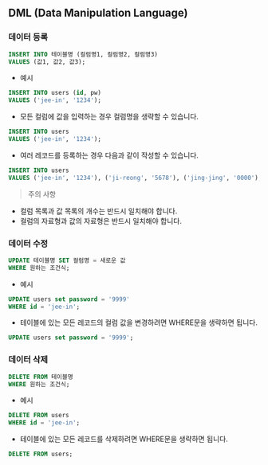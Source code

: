 ## DML (Data Manipulation Language)

### 데이터 등록

```SQL
INSERT INTO 테이블명 (컬럼명1, 컬럼명2, 컬럼명3)
VALUES (값1, 값2, 값3);
```
- 예시
```SQL
INSERT INTO users (id, pw)
VALUES ('jee-in', '1234');
```
- 모든 컬럼에 값을 입력하는 경우 컬럼명을 생략할 수 있습니다.
```SQL
INSERT INTO users
VALUES ('jee-in', '1234');
```

- 여러 레코드를 등록하는 경우 다음과 같이 작성할 수 있습니다.
```SQL
INSERT INTO users
VALUES ('jee-in', '1234'), ('ji-reong', '5678'), ('jing-jing', '0000');
```

> 주의 사항
 - 컬럼 목록과 값 목록의 개수는 반드시 일치해야 합니다.
 - 컬럼의 자료형과 값의 자료형은 반드시 일치해야 합니다.

### 데이터 수정
```SQL
UPDATE 테이블명 SET 컬럼명 = 새로운 값
WHERE 원하는 조건식;
```
- 예시
```SQL
UPDATE users set password = '9999'
WHERE id = 'jee-in';
```
- 테이블에 있는 모든 레코드의 컬럼 값을 변경하려면 WHERE문을 생략하면 됩니다.
```SQL
UPDATE users set password = '9999';
```

### 데이터 삭제
```SQL
DELETE FROM 테이블명
WHERE 원하는 조건식;
```
- 예시
```SQL
DELETE FROM users
WHERE id = 'jee-in';
```
- 테이블에 있는 모든 레코드를 삭제하려면 WHERE문을 생략하면 됩니다.
```SQL
DELETE FROM users;
```

